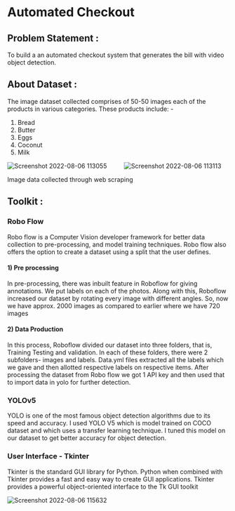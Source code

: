 # Automated Checkout
## Problem Statement : 
To build a an automated checkout system that generates the bill with video object detection.
## About Dataset :
The image dataset collected comprises of 50-50 images each of the products in various categories. These products include: -
1) Bread
2) Butter
3) Eggs
4) Coconut
5) Milk

![Screenshot 2022-08-06 113055](https://user-images.githubusercontent.com/81613474/183236451-17c08422-05ad-488a-a9d0-6a24c7ac717f.png)&nbsp;&nbsp;&nbsp;&nbsp;&nbsp;&nbsp;&nbsp;&nbsp;&nbsp;
![Screenshot 2022-08-06 113113](https://user-images.githubusercontent.com/81613474/183236453-bcdd82dc-97e0-402b-b514-5ad3af8a53c8.png)

Image data collected through web scraping

## Toolkit :
### Robo Flow
Robo flow is a Computer Vision developer framework for better data collection to 
pre-processing, and model training techniques. Robo flow also offers the option to 
create a dataset using a split that the user defines.
#### 1) Pre processing
In pre-processing, there was inbuilt feature in Roboflow for giving annotations. We 
put labels on each of the photos. Along with this, Roboflow increased our dataset by 
rotating every image with different angles. So, now we have approx. 2000 images as 
compared to earlier where we have 720 images
#### 2) Data Production
In this process, Roboflow divided our dataset into three folders, that is, Training
Testing and validation. In each of these folders, there were 2 subfolders- images and 
labels. Data.yml files extracted all the labels which we gave and then allotted 
respective labels on respective items. 
After processing the dataset from Robo flow we got 1 API key and then used that to 
import data in yolo for further detection.

### YOLOv5
YOLO is one of the most famous object detection algorithms due to its speed and accuracy.
I used YOLO V5 which is model trained on COCO dataset and which uses a 
transfer learning technique. I tuned this model on our dataset to get better 
accuracy for object detection.

### User Interface - Tkinter
Tkinter is the standard GUI library for Python. Python when combined with Tkinter 
provides a fast and easy way to create GUI applications. Tkinter provides a powerful 
object-oriented interface to the Tk GUI toolkit

![Screenshot 2022-08-06 115632](https://user-images.githubusercontent.com/81613474/183237411-9bc87941-732e-4970-8c1d-8506d26ef787.png)


